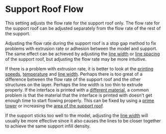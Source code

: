 Support Roof Flow
====
This setting adjusts the flow rate for the support roof only. The flow rate for the support roof can be adjusted separately from the flow rate of the rest of the support.

Adjusting the flow rate during the support roof is a stop gap method to fix problems with extrusion rate or adhesion between the model and support. The same effect can be achieved by adjusting the [line width](../resolution/support_roof_line_width.md) or [line spacing](../support/support_roof_line_distance.md) of the support roof, but adjusting the flow rate may be more intuitive.

If there is a problem with extrusion rate, it is better to look at the [printing speeds](./speed_support_roof.md), [temperature](material_print_temperature.md) and [line width](../resolution/support_roof_line_width.md). Perhaps there is too great of a difference between the flow rate of the support roof and the other structures on the layer. Perhaps the line width is too thin to extrude properly. If the interface is printed with a [different material](../support/support_interface_extruder_nr.md), a common problem is that the material that the interface is printed with doesn't get enough time to start flowing properly. This can be fixed by using a [prime tower](../dual/prime_tower_enable.md) or increasing the [area of the support roof](../support/support_roof_offset.md).

If the support sticks too well to the model, adjusting the [line width](../resolution/support_roof_line_width.md) will usually be more effective since it also causes the lines to be closer together to achieve the same support infill density.